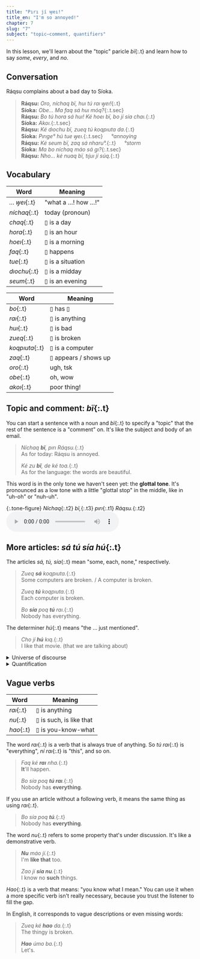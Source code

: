 ```yaml
---
title: "Pırı jí ꝡeı!"
title_en: "I'm so annoyed!"
chapter: 7
slug: "7"
subject: "topic–comment, quantifiers"
---
```


In this lesson, we'll learn about the "topic" paricle _bï_{:.t} and learn how to say _some_, _every_, and _no_.

## Conversation

Ráqsu complains about a bad day to Síoka.

> **Ráqsu:** _Oro, níchaq bï, huı tú raı ꝡeı!_{:.t}<br>
> **Síoka:** _Obe… Ma faq sá huı móq?_{:.t.sec}<br>
> **Ráqsu:** _Bo tú hora sá huı! Ké hoeı bï, bo jí sía chaı._{:.t}<br>
> **Síoka:** _Akoı._{:.t.sec}<br>
> **Ráqsu:** _Ké dıochu bï, zueq tú koqpıuta da._{:.t}<br>
> **Síoka:** _Pırıge° hú tue ꝡeı._{:.t.sec} &emsp; _°annoying_<br>
> **Ráqsu:** _Ké seum bï, zaq sá nharu°._{:.t} &emsp; _°storm_<br>
> **Síoka:** _Ma bo níchaq máo sá gı?_{:.t.sec}<br>
> **Ráqsu:** _Nho... ké nuaq bï, tıjuı jí súq._{:.t}

## Vocabulary

<div class="side-by-side" markdown="1">

| Word | Meaning |
| --- | --- |
| _… ꝡeı_{:.t} | "what a …! how …!" |
| _níchaq_{:.t} | today (pronoun) |
| _chaq_{:.t} | ▯ is a day |
| _hora_{:.t} | ▯ is an hour |
| _hoeı_{:.t} | ▯ is a morning |
| _faq_{:.t} | ▯ happens |
| _tue_{:.t} | ▯ is a situation |
| _dıochu_{:.t} | ▯ is a midday |
| _seum_{:.t} | ▯ is an evening |

| Word | Meaning |
| --- | --- |
| _bo_{:.t} | ▯ has ▯ |
| _raı_{:.t} | ▯ is anything |
| _huı_{:.t} | ▯ is bad |
| _zueq_{:.t} | ▯ is broken |
| _koqpıuta_{:.t} | ▯ is a computer |
| _zaq_{:.t} | ▯ appears / shows up |
| _oro_{:.t} | ugh, tsk |
| _obe_{:.t} | oh, wow |
| _akoı_{:.t} | poor thing! |

</div>

## Topic and comment: _bï_{:.t}

You can start a sentence with a noun and _bï_{:.t} to specify a "topic" that the rest of the sentence is a "comment" on. It's like the subject and body of an email.

> _Níchaq **bï**, pırı Ráqsu._{:.t}<br>
> As for today: Ráqsu is annoyed.
>
> _Ké zu **bï**, de ké toa._{:.t}<br>
> As for the language: the words are beautiful.

This word is in the only tone we haven't seen yet: the **glottal tone**. It's pronounced as a low tone with a little "glottal stop" in the middle, like in "uh-oh" or "nuh-uh".

{:.tone-figure}
_Níchaq_{:.t2} _bï,_{:.t3} _pırı_{:.t1} _Ráqsu._{:.t2}
<audio controls class="center-audio"><source src="../assets/audio/nichaq-bi.ogg"></audio>

## More articles: _sá tú sía hú_{:.t}

The articles _sá, tú, sía_{:.t} mean "some, each, none," respectively.

> _Zueq **sá** koqpıuta._{:.t}<br>
> Some computers are broken. / A computer is broken.
>
> _Zueq **tú** koqpıuta._{:.t}<br>
> Each computer is broken.
>
> _Bo **sía** poq **tú** raı._{:.t}<br>
> Nobody has everything.

The determiner _hú_{:.t} means "the … just mentioned".

> _Cho jí **hú** kıq._{:.t}<br>
> I like that movie. (that we are talking about)

<details class="aside semantics" markdown="1">
<summary>Universe of discourse</summary>
When we say _tú poq_{:.t}, we don't mean "each person in the whole universe, in all of history and the entire future." Quantification is limited to the _universe of discourse_: some implicit set of "all the things we are talking about."
</details>

<details class="aside grammar" markdown="1">
<summary>Quantification</summary>
The articles _sá tú sía_{:.t} are _quantifying_ articles. A phrase like _tú koqpıuta_{:.t} implies a quantifying phrase like _for each computer x…_ around its clause. The phrase itself then refers to this variable _x_.

> _= [For each koqpıuta x]_{: style="visibility:hidden;padding-right:0.125rem"} _Zueq tú koqpıuta._{:.t}<br>
> = [For each _koqpıuta_{:.t} x] _Zueq_{:.t} _x_{: style="padding:0 2.4rem;"}

We'll use the logical symbols ∃ "there exists", ∀ "for all", and ¬ "not" in logical formulas. Specifically, we'll use the notation below to indicate a quantification over a limited domain given by some other formula:

> [∀x: _koqpıuta_{:.t}(x)]<br>
> Read: "for each computer x…"

Similarly, _sá_{:.t} means "for some _x_ …" and _sía_{:.t} means "for no _x_ …".

> _Faq **sá** huı._{:.t}<br>
> [∃x: _huı_{:.t}(x)] _Faq_{:.t} x.<br>
> Something bad happened.

> _Geq jí **sía** poq._{:.t}<br>
> [¬∃x: _poq_{:.t}(x)] _Geq jí_{:.t} x.<br>
> I met nobody.

If there are multiple quantifying articles in a sentence, the earliest one has its corresponding quantifier on the outside.

> _Sıom **tú** poq **sá** zu._{:.t}<br>
> [∀p: _poq_{:.t}(p)] [∃z: _zu_{:.t}(z)] _Sıom_{:.t} p z.<br>
> Each person studies some language.

</details>

## Vague verbs

| Word | Meaning |
| --- | --- |
| _raı_{:.t} | ▯ is anything |
| _nu_{:.t} | ▯ is such, is like that |
| _hao_{:.t} | ▯ is you-know-what |

The word _raı_{:.t} is a verb that is always true of anything. So _tú raı_{:.t} is "everything", _ní raı_{:.t} is "this", and so on.

> _Faq ké **raı** nha._{:.t}<br>
> **It**'ll happen.
>
> _Bo sía poq **tú raı**._{:.t}<br>
> Nobody has **everything**.

If you use an article without a following verb, it means the same thing as using _raı_{:.t}.

> _Bo sía poq **tú**._{:.t}<br>
> Nobody has **everything**.

The word _nu_{:.t} refers to some property that's under discussion. It's like a demonstrative verb.

> _**Nu** máo jí._{:.t}<br>
> I'm **like that** too.
>
> _Zao jí **sía nu**._{:.t}<br>
> I know no **such** things.

_Hao_{:.t} is a verb that means: "you know what I mean." You can use it when a more specific verb isn't really necessary, because you trust the listener to fill the gap.

In English, it corresponds to vague descriptions or even missing words:

> _Zueq ké **hao** da._{:.t}<br>
> The thingy is broken.
>
> _**Hao** úmo ba._{:.t}<br>
> Let's.
